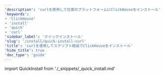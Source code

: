 ```yaml
---
'description': 'curlを使用して任意のプラットフォームにClickHouseをインストール'
'keywords':
- 'ClickHouse'
- 'install'
- 'quick'
- 'curl'
'sidebar_label': 'クイックインストール'
'slug': '/install/quick-install-curl'
'title': 'curlを使用してスクリプト経由でClickHouseをインストール'
'hide_title': true
'doc_type': 'guide'
---
```


import QuickInstall from './_snippets/_quick_install.md'

<QuickInstall/>
